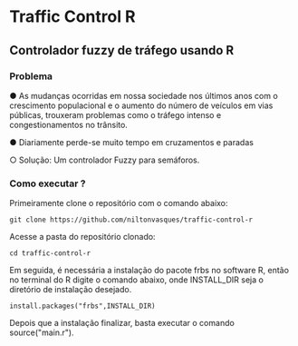 # Traffic Control R
## Controlador fuzzy de tráfego usando R

### Problema

● As mudanças ocorridas em nossa sociedade nos
últimos anos com o crescimento populacional e o
aumento do número de veículos em vias
públicas, trouxeram problemas como o tráfego
intenso e congestionamentos no trânsito.


● Diariamente perde-se muito tempo em
cruzamentos e paradas


○ Solução: Um controlador Fuzzy para semáforos.

### Como executar ?

Primeiramente clone o repositório com o comando abaixo:

	git clone https://github.com/niltonvasques/traffic-control-r

Acesse a pasta do repositório clonado:

	cd traffic-control-r

Em seguida, é necessária a instalação do pacote frbs no software R, então no terminal do R
digite o comando abaixo, onde INSTALL_DIR seja o diretório de instalação desejado.

	install.packages("frbs",INSTALL_DIR)

Depois que a instalação finalizar, basta executar o comando source("main.r").





